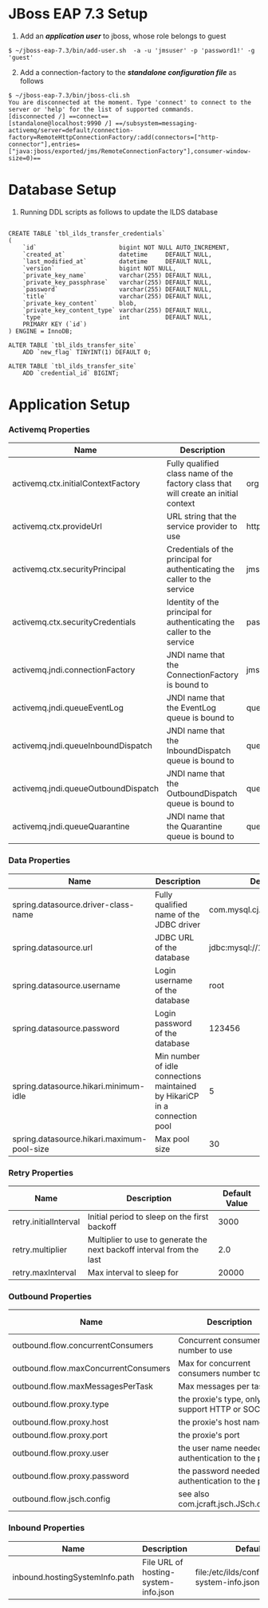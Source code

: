 # JBoss EAP 7.3 Setup

1. Add an ***application user*** to jboss, whose role belongs to guest

```
$ ~/jboss-eap-7.3/bin/add-user.sh  -a -u 'jmsuser' -p 'password1!' -g 'guest'
```

2. Add a connection-factory to the ***standalone configuration file*** as follows

```
$ ~/jboss-eap-7.3/bin/jboss-cli.sh   
You are disconnected at the moment. Type 'connect' to connect to the server or 'help' for the list of supported commands.
[disconnected /] ==connect==
[standalone@localhost:9990 /] ==/subsystem=messaging-activemq/server=default/connection-factory=RemoteHttpConnectionFactory/:add(connectors=["http-connector"],entries=["java:jboss/exported/jms/RemoteConnectionFactory"],consumer-window-size=0)==
```

# Database Setup

1. Running DDL scripts as follows to update the ILDS database

```mysql

CREATE TABLE `tbl_ilds_transfer_credentials`
(
    `id`                       bigint NOT NULL AUTO_INCREMENT,
    `created_at`               datetime     DEFAULT NULL,
    `last_modified_at`         datetime     DEFAULT NULL,
    `version`                  bigint NOT NULL,
    `private_key_name`         varchar(255) DEFAULT NULL,
    `private_key_passphrase`   varchar(255) DEFAULT NULL,
    `password`                 varchar(255) DEFAULT NULL,
    `title`                    varchar(255) DEFAULT NULL,
    `private_key_content`      blob,
    `private_key_content_type` varchar(255) DEFAULT NULL,
    `type`                     int          DEFAULT NULL,
    PRIMARY KEY (`id`)
) ENGINE = InnoDB;

ALTER TABLE `tbl_ilds_transfer_site`
    ADD `new_flag` TINYINT(1) DEFAULT 0;

ALTER TABLE `tbl_ilds_transfer_site`
    ADD `credential_id` BIGINT;

```

# Application Setup

### Activemq Properties

| Name                                | Description                                                                         | Default Value                                          |
|-------------------------------------|-------------------------------------------------------------------------------------|--------------------------------------------------------|
| activemq.ctx.initialContextFactory  | Fully qualified class name of the factory class that will create an initial context | org.wildfly.naming.client.WildFlyInitialContextFactory |
| activemq.ctx.provideUrl             | URL string that the service provider to use                                         | http-remoting://127.0.0.1:8080                         |
| activemq.ctx.securityPrincipal      | Credentials of the principal for authenticating the caller to the service           | jmsuser                                                |
| activemq.ctx.securityCredentials    | Identity of the principal for authenticating the caller to the service              | password1!                                             |
| activemq.jndi.connectionFactory     | JNDI name that the ConnectionFactory is bound to                                    | jms/RemoteConnectionFactory                            |
| activemq.jndi.queueEventLog         | JNDI name that the EventLog queue is bound to                                       | queue/ilds/eventLog                                    |
| activemq.jndi.queueInboundDispatch  | JNDI name that the InboundDispatch queue is bound to                                | queue/ilds/inbound/inboundDispatchNew                  |
| activemq.jndi.queueOutboundDispatch | JNDI name that the OutboundDispatch queue is bound to                               | queue/ilds/outbound/outboundDispatchNew                |
| activemq.jndi.queueQuarantine       | JNDI name that the Quarantine queue is bound to                                     | queue/ilds/quarantine                                  |

### Data Properties

| Name                                       | Description                                                                | Default Value                      |
|--------------------------------------------|----------------------------------------------------------------------------|------------------------------------|
| spring.datasource.driver-class-name        | Fully qualified name of the JDBC driver                                    | com.mysql.cj.jdbc.Driver           |
| spring.datasource.url                      | JDBC URL of the database                                                   | jdbc:mysql://127.0.0.1:3306/ildsdb |
| spring.datasource.username                 | Login username of the database                                             | root                               |
| spring.datasource.password                 | Login password of the database                                             | 123456                             |
| spring.datasource.hikari.minimum-idle      | Min number of idle connections maintained by HikariCP in a connection pool | 5                                  |
| spring.datasource.hikari.maximum-pool-size | Max pool size                                                              | 30                                 |

### Retry Properties

| Name                  | Description                                                           | Default Value |
|-----------------------|-----------------------------------------------------------------------|---------------|
| retry.initialInterval | Initial period to sleep on the first backoff                          | 3000          |
| retry.multiplier      | Multiplier to use to generate the next backoff interval from the last | 2.0           |
| retry.maxInterval     | Max interval to sleep for                                             | 20000         |

### Outbound Properties

| Name                                 | Description                                          | Default Value |
|--------------------------------------|------------------------------------------------------|---------------|
| outbound.flow.concurrentConsumers    | Concurrent consumers number to use                   | 20            |
| outbound.flow.maxConcurrentConsumers | Max for concurrent consumers number to use           | 20            |
| outbound.flow.maxMessagesPerTask     | Max messages per task                                | 10            |
| outbound.flow.proxy.type             | the proxie's type, only support HTTP or SOCKS5       |               |
| outbound.flow.proxy.host             | the proxie's host name                               |               |
| outbound.flow.proxy.port             | the proxie's port                                    |               |
| outbound.flow.proxy.user             | the user name needed for authentication to the proxy |               |
| outbound.flow.proxy.password         | the password needed for authentication to the proxy  |               |
| outbound.flow.jsch.config            | see also com.jcraft.jsch.JSch.config                 |               |

### Inbound Properties

| Name                           | Description                          | Default Value                                         |
|--------------------------------|--------------------------------------|-------------------------------------------------------|
| inbound.hostingSystemInfo.path | File URL of hosting-system-info.json | file:/etc/ilds/configuration/hosting-system-info.json |
